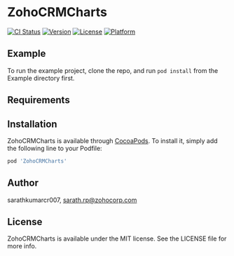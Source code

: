 # ZohoCRMCharts

[![CI Status](https://img.shields.io/travis/sarathkumarcr007/ZohoCRMCharts.svg?style=flat)](https://travis-ci.org/sarathkumarcr007/ZohoCRMCharts)
[![Version](https://img.shields.io/cocoapods/v/ZohoCRMCharts.svg?style=flat)](https://cocoapods.org/pods/ZohoCRMCharts)
[![License](https://img.shields.io/cocoapods/l/ZohoCRMCharts.svg?style=flat)](https://cocoapods.org/pods/ZohoCRMCharts)
[![Platform](https://img.shields.io/cocoapods/p/ZohoCRMCharts.svg?style=flat)](https://cocoapods.org/pods/ZohoCRMCharts)

## Example

To run the example project, clone the repo, and run `pod install` from the Example directory first.

## Requirements

## Installation

ZohoCRMCharts is available through [CocoaPods](https://cocoapods.org). To install
it, simply add the following line to your Podfile:

```ruby
pod 'ZohoCRMCharts'
```

## Author

sarathkumarcr007, sarath.rp@zohocorp.com

## License

ZohoCRMCharts is available under the MIT license. See the LICENSE file for more info.
